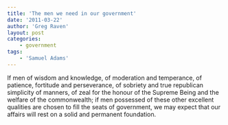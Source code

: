 ```yaml
---
title: 'The men we need in our government'
date: '2011-03-22'
author: 'Greg Raven'
layout: post
categories:
    - government
tags:
    - 'Samuel Adams'
---
```


If men of wisdom and knowledge, of moderation and temperance, of patience, fortitude and perseverance, of sobriety and true republican simplicity of manners, of zeal for the honour of the Supreme Being and the welfare of the commonwealth; if men possessed of these other excellent qualities are chosen to fill the seats of government, we may expect that our affairs will rest on a solid and permanent foundation.